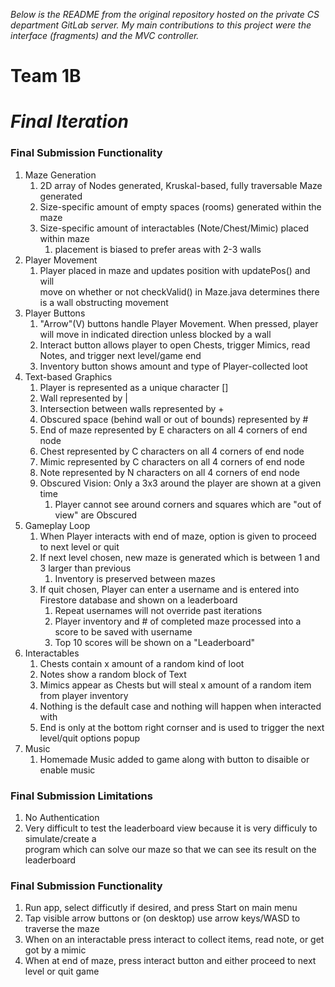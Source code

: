 *Below is the README from the original repository hosted on the private CS department GitLab server. My main contributions to this project were the interface (fragments) and the MVC controller.*

# Team 1B
# ***Final Iteration***
### Final Submission Functionality
1. Maze Generation
   1. 2D array of Nodes generated, Kruskal-based, fully traversable Maze generated
   2. Size-specific amount of empty spaces (rooms) generated within the maze
   3. Size-specific amount of interactables (Note/Chest/Mimic) placed within maze
      1. placement is biased to prefer areas with 2-3 walls
2. Player Movement
   1. Player placed in maze and updates position with updatePos() and will <br />
   move on whether or not checkValid() in Maze.java determines there is a wall obstructing movement
3. Player Buttons
   1. "Arrow"(V) buttons handle Player Movement. When pressed, player will move in indicated direction unless blocked by a wall
   2. Interact button allows player to open Chests, trigger Mimics, read Notes, and trigger next level/game end
   3. Inventory button shows amount and type of Player-collected loot    
4. Text-based Graphics
   1. Player is represented as a unique character []
   2. Wall represented by |
   3. Intersection between walls represented by +
   4. Obscured space (behind wall or out of bounds) represented by #
   5. End of maze represented by E characters on all 4 corners of end node
   5. Chest represented by C characters on all 4 corners of end node
   5. Mimic represented by C characters on all 4 corners of end node
   5. Note represented by N characters on all 4 corners of end node
   6. Obscured Vision: Only a 3x3 around the player are shown at a given time
      1. Player cannot see around corners and squares which are "out of view" are Obscured
5. Gameplay Loop
   1. When Player interacts with end of maze, option is given to proceed to next level or quit
   2. If next level chosen, new maze is generated which is between 1 and 3 larger than previous
      1. Inventory is preserved between mazes
   3. If quit chosen, Player can enter a username and is entered into Firestore database and shown on a leaderboard
      1. Repeat usernames will not override past iterations
      2. Player inventory and # of completed maze processed into a score to be saved with username
      3. Top 10 scores will be shown on a "Leaderboard"
6. Interactables
   1. Chests contain x amount of a random kind of loot
   2. Notes show a random block of Text
   3. Mimics appear as Chests but will steal x amount of a random item from player inventory
   4. Nothing is the default case and nothing will happen when interacted with
   5. End is only at the bottom right cornser and is used to trigger the next level/quit options popup
7. Music
   1. Homemade Music added to game along with button to disaible or enable music

### Final Submission Limitations
1. No Authentication
2. Very difficult to test the leaderboard view because it is very difficuly to simulate/create a <br />
program which can solve our maze so that we can see its result on the leaderboard

### Final Submission Functionality
1. Run app, select difficutly if desired, and press Start on main menu
2. Tap visible arrow buttons or (on desktop) use arrow keys/WASD to traverse the maze
3. When on an interactable press interact to collect items, read note, or get got by a mimic
4. When at end of maze, press interact button and either proceed to next level or quit game
